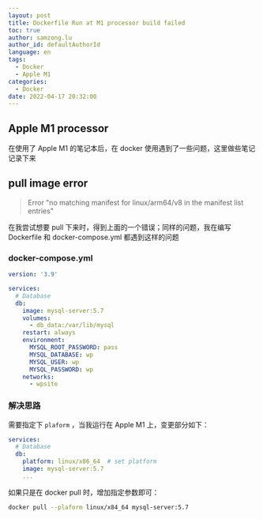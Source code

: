 ```yaml
---
layout: post
title: Dockerfile Run at M1 processor build failed
toc: true
author: samzong.lu
author_id: defaultAuthorId
language: en
tags:
  - Docker
  - Apple M1
categories:
  - Docker
date: 2022-04-17 20:32:00
---
```


## Apple M1 processor

在使用了 Apple M1 的笔记本后，在 docker 使用遇到了一些问题，这里做些笔记记录下来

## pull image error

> Error "no matching manifest for linux/arm64/v8 in the manifest list entries"

在我尝试想要 pull 下来时，得到上面的一个错误；同样的问题，我在编写 Dockerfile 和 docker-compose.yml 都遇到这样的问题

### docker-compose.yml

```yaml
version: '3.9'

services:
  # Database
  db:
    image: mysql-server:5.7
    volumes:
      - db_data:/var/lib/mysql
    restart: always
    environment:
      MYSQL_ROOT_PASSWORD: pass
      MYSQL_DATABASE: wp
      MYSQL_USER: wp
      MYSQL_PASSWORD: wp
    networks:
      - wpsite    
```

### 解决思路

需要指定下 `plaform` ，当我运行在 Apple M1 上，变更部分如下：

```yaml
services:
  # Database
  db:
    platform: linux/x86_64  # set platform
    image: mysql-server:5.7
    ...
```

如果只是在 docker pull 时，增加指定参数即可：

```sh
docker pull --plaform linux/x84_64 mysql-server:5.7
```
